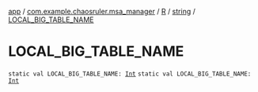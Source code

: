 [app](../../../index.md) / [com.example.chaosruler.msa_manager](../../index.md) / [R](../index.md) / [string](index.md) / [LOCAL_BIG_TABLE_NAME](.)

# LOCAL_BIG_TABLE_NAME

`static val LOCAL_BIG_TABLE_NAME: `[`Int`](https://kotlinlang.org/api/latest/jvm/stdlib/kotlin/-int/index.html)
`static val LOCAL_BIG_TABLE_NAME: `[`Int`](https://kotlinlang.org/api/latest/jvm/stdlib/kotlin/-int/index.html)